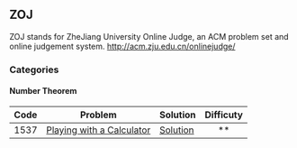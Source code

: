 ## ZOJ
ZOJ stands for ZheJiang University Online Judge, an ACM problem set and online judgement system.
http://acm.zju.edu.cn/onlinejudge/

### Categories
#### Number Theorem
|Code| Problem | Solution | Difficuty |
|----|:-------:|----------|:---------:|
|1537|[Playing with a Calculator](http://acm.zju.edu.cn/onlinejudge/showProblem.do?problemCode=1537) |  [Solution](vol_06/1537.cpp) | ** |

